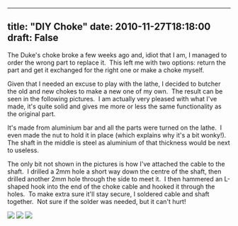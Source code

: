 
---
title: "DIY Choke"
date: 2010-11-27T18:18:00
draft: False
---

The Duke's choke broke a few weeks ago and, idiot that I am, I managed to order the wrong part to replace it.  This left me with two options: return the part and get it exchanged for the right one or make a choke myself.

Given that I needed an excuse to play with the lathe, I decided to butcher the old and new chokes to make a new one of my own.  The result can be seen in the following pictures.  I am actually very pleased with what I've made, it's quite solid and gives me more or less the same functionality as the original part.

It's made from aluminium bar and all the parts were turned on the lathe.  I even made the nut to hold it in place (which explains why it's a bit wonky!).  The shaft in the middle is steel as aluminium of that thickness would be next to useless.

The only bit not shown in the pictures is how I've attached the cable to the shaft.  I drilled a 2mm hole a short way down the centre of the shaft, then drilled another 2mm hole through the side to meet it.  I then hammered an L-shaped hook into the end of the choke cable and hooked it through the holes.  To make extra sure it'll stay secure, I soldered cable and shaft together.  Not sure if the solder was needed, but it can't hurt!

<a href="http://1.bp.blogspot.com/_62oTnOHwOSo/TPFLNAv4JFI/AAAAAAAACN4/WQ0A1pRYPbA/s1600/IMG_0950.JPG"><img src="http://1.bp.blogspot.com/_62oTnOHwOSo/TPFLNAv4JFI/AAAAAAAACN4/WQ0A1pRYPbA/s320/IMG_0950.JPG"/></a>
<a href="http://1.bp.blogspot.com/_62oTnOHwOSo/TPFLOS7FPXI/AAAAAAAACN8/7yXj9OL4FHI/s1600/IMG_0957.JPG"><img src="http://1.bp.blogspot.com/_62oTnOHwOSo/TPFLOS7FPXI/AAAAAAAACN8/7yXj9OL4FHI/s320/IMG_0957.JPG"/></a>
<a href="http://3.bp.blogspot.com/_62oTnOHwOSo/TPFLPH2bQwI/AAAAAAAACOA/xHtVirHtqew/s1600/IMG_0958.JPG"><img src="http://3.bp.blogspot.com/_62oTnOHwOSo/TPFLPH2bQwI/AAAAAAAACOA/xHtVirHtqew/s320/IMG_0958.JPG"/></a>